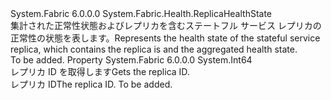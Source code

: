 <Type Name="StatefulServiceReplicaHealthState" FullName="System.Fabric.Health.StatefulServiceReplicaHealthState">
  <TypeSignature Language="C#" Value="public sealed class StatefulServiceReplicaHealthState : System.Fabric.Health.ReplicaHealthState" />
  <TypeSignature Language="ILAsm" Value=".class public auto ansi sealed beforefieldinit StatefulServiceReplicaHealthState extends System.Fabric.Health.ReplicaHealthState" />
  <TypeSignature Language="DocId" Value="T:System.Fabric.Health.StatefulServiceReplicaHealthState" />
  <TypeSignature Language="VB.NET" Value="Public NotInheritable Class StatefulServiceReplicaHealthState&#xA;Inherits ReplicaHealthState" />
  <TypeSignature Language="F#" Value="type StatefulServiceReplicaHealthState = class&#xA;    inherit ReplicaHealthState" />
  <AssemblyInfo>
    <AssemblyName>System.Fabric</AssemblyName>
    <AssemblyVersion>6.0.0.0</AssemblyVersion>
  </AssemblyInfo>
  <Base>
    <BaseTypeName>System.Fabric.Health.ReplicaHealthState</BaseTypeName>
  </Base>
  <Interfaces />
  <Docs>
    <summary>
      <para><span data-ttu-id="7412f-101">集計された正常性状態およびレプリカを含むステートフル サービス レプリカの正常性の状態を表します。</span><span class="sxs-lookup"><span data-stu-id="7412f-101">Represents the health state of the stateful service replica, which contains the replica is and the aggregated health state.</span></span></para>
    </summary>
    <remarks>To be added.</remarks>
  </Docs>
  <Members>
    <Member MemberName="ReplicaId">
      <MemberSignature Language="C#" Value="public long ReplicaId { get; }" />
      <MemberSignature Language="ILAsm" Value=".property instance int64 ReplicaId" />
      <MemberSignature Language="DocId" Value="P:System.Fabric.Health.StatefulServiceReplicaHealthState.ReplicaId" />
      <MemberSignature Language="VB.NET" Value="Public ReadOnly Property ReplicaId As Long" />
      <MemberSignature Language="F#" Value="member this.ReplicaId : int64" Usage="System.Fabric.Health.StatefulServiceReplicaHealthState.ReplicaId" />
      <MemberType>Property</MemberType>
      <AssemblyInfo>
        <AssemblyName>System.Fabric</AssemblyName>
        <AssemblyVersion>6.0.0.0</AssemblyVersion>
      </AssemblyInfo>
      <ReturnValue>
        <ReturnType>System.Int64</ReturnType>
      </ReturnValue>
      <Docs>
        <summary>
          <para><span data-ttu-id="7412f-102">レプリカ ID を取得します</span><span class="sxs-lookup"><span data-stu-id="7412f-102">Gets the replica ID.</span></span></para>
        </summary>
        <value>
          <para><span data-ttu-id="7412f-103">レプリカ ID</span><span class="sxs-lookup"><span data-stu-id="7412f-103">The replica ID.</span></span></para>
        </value>
        <remarks>To be added.</remarks>
      </Docs>
    </Member>
  </Members>
</Type>